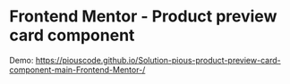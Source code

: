 # Frontend Mentor - Product preview card component

Demo: https://piouscode.github.io/Solution-pious-product-preview-card-component-main-Frontend-Mentor-/
